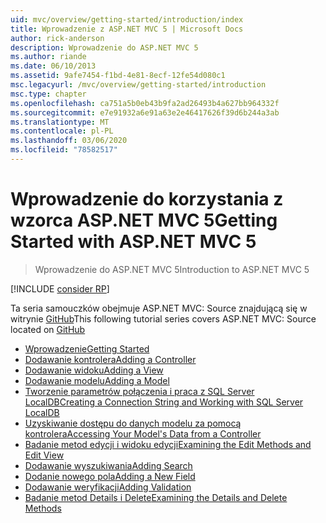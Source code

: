 ```yaml
---
uid: mvc/overview/getting-started/introduction/index
title: Wprowadzenie z ASP.NET MVC 5 | Microsoft Docs
author: rick-anderson
description: Wprowadzenie do ASP.NET MVC 5
ms.author: riande
ms.date: 06/10/2013
ms.assetid: 9afe7454-f1bd-4e81-8ecf-12fe54d080c1
msc.legacyurl: /mvc/overview/getting-started/introduction
msc.type: chapter
ms.openlocfilehash: ca751a5b0eb43b9fa2ad26493b4a627bb964332f
ms.sourcegitcommit: e7e91932a6e91a63e2e46417626f39d6b244a3ab
ms.translationtype: MT
ms.contentlocale: pl-PL
ms.lasthandoff: 03/06/2020
ms.locfileid: "78582517"
---
```

# <a name="getting-started-with-aspnet-mvc-5"></a><span data-ttu-id="5de24-103">Wprowadzenie do korzystania z wzorca ASP.NET MVC 5</span><span class="sxs-lookup"><span data-stu-id="5de24-103">Getting Started with ASP.NET MVC 5</span></span>

> <span data-ttu-id="5de24-104">Wprowadzenie do ASP.NET MVC 5</span><span class="sxs-lookup"><span data-stu-id="5de24-104">Introduction to ASP.NET MVC 5</span></span>

[!INCLUDE [consider RP](../../../../includes/razor.md)]

<span data-ttu-id="5de24-105">Ta seria samouczków obejmuje ASP.NET MVC: Source znajdującą się w witrynie [GitHub](https://github.com/dotnet/AspNetDocs/tree/master/aspnet/mvc/overview/getting-started/introduction/sample/MvcMovie/MvcMovie)</span><span class="sxs-lookup"><span data-stu-id="5de24-105">This following tutorial series covers ASP.NET MVC: Source located on [GitHub](https://github.com/dotnet/AspNetDocs/tree/master/aspnet/mvc/overview/getting-started/introduction/sample/MvcMovie/MvcMovie)</span></span>

- [<span data-ttu-id="5de24-106">Wprowadzenie</span><span class="sxs-lookup"><span data-stu-id="5de24-106">Getting Started</span></span>](getting-started.md)
- [<span data-ttu-id="5de24-107">Dodawanie kontrolera</span><span class="sxs-lookup"><span data-stu-id="5de24-107">Adding a Controller</span></span>](adding-a-controller.md)
- [<span data-ttu-id="5de24-108">Dodawanie widoku</span><span class="sxs-lookup"><span data-stu-id="5de24-108">Adding a View</span></span>](adding-a-view.md)
- [<span data-ttu-id="5de24-109">Dodawanie modelu</span><span class="sxs-lookup"><span data-stu-id="5de24-109">Adding a Model</span></span>](adding-a-model.md)
- [<span data-ttu-id="5de24-110">Tworzenie parametrów połączenia i praca z SQL Server LocalDB</span><span class="sxs-lookup"><span data-stu-id="5de24-110">Creating a Connection String and Working with SQL Server LocalDB</span></span>](creating-a-connection-string.md)
- [<span data-ttu-id="5de24-111">Uzyskiwanie dostępu do danych modelu za pomocą kontrolera</span><span class="sxs-lookup"><span data-stu-id="5de24-111">Accessing Your Model's Data from a Controller</span></span>](accessing-your-models-data-from-a-controller.md)
- [<span data-ttu-id="5de24-112">Badanie metod edycji i widoku edycji</span><span class="sxs-lookup"><span data-stu-id="5de24-112">Examining the Edit Methods and Edit View</span></span>](examining-the-edit-methods-and-edit-view.md)
- [<span data-ttu-id="5de24-113">Dodawanie wyszukiwania</span><span class="sxs-lookup"><span data-stu-id="5de24-113">Adding Search</span></span>](adding-search.md)
- [<span data-ttu-id="5de24-114">Dodanie nowego pola</span><span class="sxs-lookup"><span data-stu-id="5de24-114">Adding a New Field</span></span>](adding-a-new-field.md)
- [<span data-ttu-id="5de24-115">Dodawanie weryfikacji</span><span class="sxs-lookup"><span data-stu-id="5de24-115">Adding Validation</span></span>](adding-validation.md)
- [<span data-ttu-id="5de24-116">Badanie metod Details i Delete</span><span class="sxs-lookup"><span data-stu-id="5de24-116">Examining the Details and Delete Methods</span></span>](examining-the-details-and-delete-methods.md)
